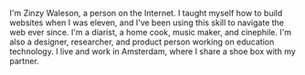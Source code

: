 ---
---
I'm Zinzy Waleson, a person on the Internet. I taught myself how to build websites when I was eleven, and I've been using this skill to navigate the web ever since. I'm a diarist, a home cook, music maker, and cinephile. I'm also a designer, researcher, and product person working on education technology. I live and work in Amsterdam, where I share a shoe box with my partner.